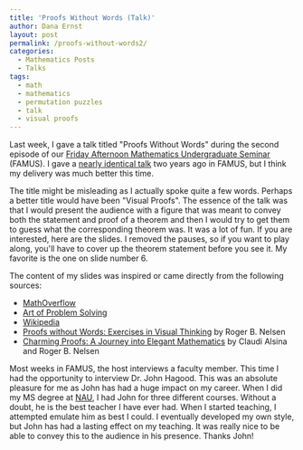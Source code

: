 ```yaml
---
title: 'Proofs Without Words (Talk)'
author: Dana Ernst
layout: post
permalink: /proofs-without-words2/
categories:
  - Mathematics Posts
  - Talks
tags:
  - math
  - mathematics
  - permutation puzzles
  - talk
  - visual proofs
---
```


Last week, I gave a talk titled "Proofs Without Words" during the second episode of our [Friday Afternoon Mathematics Undergraduate Seminar](http://naumathstat.github.io/seminars/famus/) (FAMUS).  I gave a [nearly identical talk](/proofs-without-words/) two years ago in FAMUS, but I think my delivery was much better this time.

The title might be misleading as I actually spoke quite a few words.  Perhaps a better title would have been "Visual Proofs". The essence of the talk was that I would present the audience with a figure that was meant to convey both the statement and proof of a theorem and then I would try to get them to guess what the corresponding theorem was.  It was a lot of fun.  If you are interested, here are the slides.  I removed the pauses, so if you want to play along, you'll have to cover up the theorem statement before you see it.  My favorite is the one on slide number 6.

 <script async class="speakerdeck-embed" data-id="d9fca35be31445069e2a8b5c4f69b17a" data-ratio="1.33333333333333" src="//speakerdeck.com/assets/embed.js"></script>

The content of my slides was inspired or came directly from the following sources:

- [MathOverflow](http://mathoverflow.net/questions/8846/proofs-without-words)
- [Art of Problem Solving](http://www.artofproblemsolving.com/Wiki/index.php/Proofs_without_words)
- [Wikipedia](http://en.wikipedia.org/wiki/Proof_without_words)
- [Proofs without Words: Exercises in Visual Thinking](http://www.maa.org/publications/maa-reviews/proofs-without-words-exercises-in-visual-thinking) by Roger B. Nelsen
- [Charming Proofs: A Journey into Elegant Mathematics](http://www.maa.org/publications/books/charming-proofs-a-journey-into-elegant-mathematics) by Claudi Alsina and Roger B. Nelsen

Most weeks in FAMUS, the host interviews a faculty member.  This time I had the opportunity to interview Dr. John Hagood.  This was an absolute pleasure for me as John has had a huge impact on my career.  When I did my MS degree at [NAU](http://nau.edu), I had John for three different courses.  Without a doubt, he is the best teacher I have ever had.  When I started teaching, I attempted emulate him as best I could.  I eventually developed my own style, but John has had a lasting effect on my teaching.  It was really nice to be able to convey this to the audience in his presence.  Thanks John!
